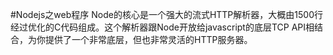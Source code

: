 #Nodejs之web程序
Node的核心是一个强大的流式HTTP解析器，大概由1500行经过优化的C代码组成。这个解析器跟Node开放给javascript的底层TCP API相结合，为你提供了一个非常底层，但也非常灵活的HTTP服务器。
